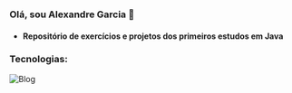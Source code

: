 ### Olá, sou Alexandre Garcia 👋

- #### Repositório de exercícios e projetos dos primeiros estudos em Java

### Tecnologias:

![Blog](https://img.shields.io/badge/Java-ED8B00?style=for-the-badge&logo=openjdk&logoColor=white) 
